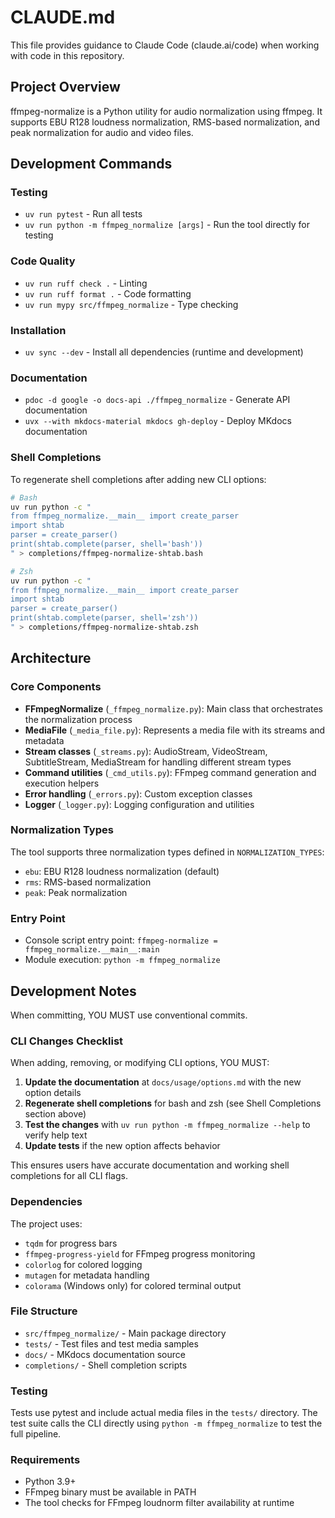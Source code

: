 # CLAUDE.md

This file provides guidance to Claude Code (claude.ai/code) when working with code in this repository.

## Project Overview

ffmpeg-normalize is a Python utility for audio normalization using ffmpeg. It supports EBU R128 loudness normalization, RMS-based normalization, and peak normalization for audio and video files.

## Development Commands

### Testing
- `uv run pytest` - Run all tests
- `uv run python -m ffmpeg_normalize [args]` - Run the tool directly for testing

### Code Quality
- `uv run ruff check .` - Linting
- `uv run ruff format .` - Code formatting  
- `uv run mypy src/ffmpeg_normalize` - Type checking

### Installation
- `uv sync --dev` - Install all dependencies (runtime and development)

### Documentation
- `pdoc -d google -o docs-api ./ffmpeg_normalize` - Generate API documentation
- `uvx --with mkdocs-material mkdocs gh-deploy` - Deploy MKdocs documentation

### Shell Completions
To regenerate shell completions after adding new CLI options:
```bash
# Bash
uv run python -c "
from ffmpeg_normalize.__main__ import create_parser
import shtab
parser = create_parser()
print(shtab.complete(parser, shell='bash'))
" > completions/ffmpeg-normalize-shtab.bash

# Zsh
uv run python -c "
from ffmpeg_normalize.__main__ import create_parser
import shtab
parser = create_parser()
print(shtab.complete(parser, shell='zsh'))
" > completions/ffmpeg-normalize-shtab.zsh
```

## Architecture

### Core Components

- **FFmpegNormalize** (`_ffmpeg_normalize.py`): Main class that orchestrates the normalization process
- **MediaFile** (`_media_file.py`): Represents a media file with its streams and metadata
- **Stream classes** (`_streams.py`): AudioStream, VideoStream, SubtitleStream, MediaStream for handling different stream types
- **Command utilities** (`_cmd_utils.py`): FFmpeg command generation and execution helpers
- **Error handling** (`_errors.py`): Custom exception classes
- **Logger** (`_logger.py`): Logging configuration and utilities

### Normalization Types
The tool supports three normalization types defined in `NORMALIZATION_TYPES`:
- `ebu`: EBU R128 loudness normalization (default)
- `rms`: RMS-based normalization
- `peak`: Peak normalization

### Entry Point
- Console script entry point: `ffmpeg-normalize = ffmpeg_normalize.__main__:main`
- Module execution: `python -m ffmpeg_normalize`

## Development Notes

When committing, YOU MUST use conventional commits.

### CLI Changes Checklist

When adding, removing, or modifying CLI options, YOU MUST:

1. **Update the documentation** at `docs/usage/options.md` with the new option details
2. **Regenerate shell completions** for bash and zsh (see Shell Completions section above)
3. **Test the changes** with `uv run python -m ffmpeg_normalize --help` to verify help text
4. **Update tests** if the new option affects behavior

This ensures users have accurate documentation and working shell completions for all CLI flags.

### Dependencies
The project uses:
- `tqdm` for progress bars
- `ffmpeg-progress-yield` for FFmpeg progress monitoring
- `colorlog` for colored logging
- `mutagen` for metadata handling
- `colorama` (Windows only) for colored terminal output

### File Structure
- `src/ffmpeg_normalize/` - Main package directory
- `tests/` - Test files and test media samples
- `docs/` - MKdocs documentation source
- `completions/` - Shell completion scripts

### Testing
Tests use pytest and include actual media files in the `tests/` directory. The test suite calls the CLI directly using `python -m ffmpeg_normalize` to test the full pipeline.

### Requirements
- Python 3.9+
- FFmpeg binary must be available in PATH
- The tool checks for FFmpeg loudnorm filter availability at runtime

